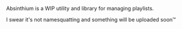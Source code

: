 Absinthium is a WIP utility and library for managing playlists.

I swear it's not namesquatting and something will be uploaded soon™
